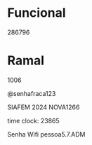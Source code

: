 # Funcional
286796

# Ramal
1006

@senhafraca123

SIAFEM 2024
NOVA1266


time clock: 23865

Senha Wifi
pessoa5.7.ADM